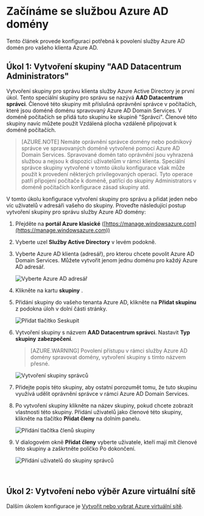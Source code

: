 <properties
    pageTitle="Azure AD Domain Services: Vytvoření skupiny Administrators Datacentrum AAD | Microsoft Azure"
    description="Začínáme s Azure Active Directory Domain Services"
    services="active-directory-ds"
    documentationCenter=""
    authors="mahesh-unnikrishnan"
    manager="stevenpo"
    editor="curtand"/>

<tags
    ms.service="active-directory-ds"
    ms.workload="identity"
    ms.tgt_pltfrm="na"
    ms.devlang="na"
    ms.topic="article"
    ms.date="10/03/2016"
    ms.author="maheshu"/>

# <a name="get-started-with-azure-ad-domain-services"></a>Začínáme se službou Azure AD domény

Tento článek provede konfiguraci potřebná k povolení služby Azure AD domén pro vašeho klienta Azure AD.

## <a name="task-1-create-the-aad-dc-administrators-group"></a>Úkol 1: Vytvoření skupiny "AAD Datacentrum Administrators"
Vytvoření skupiny pro správu klienta služby Azure Active Directory je první úkol. Tento speciální skupiny pro správu se nazývá **AAD Datacentrum správci**. Členové této skupiny mít příslušná oprávnění správce v počítačích, které jsou doméně doménu spravovaný Azure AD Domain Services. V doméně počítačích se přidá tuto skupinu ke skupině "Správci". Členové této skupiny navíc můžete použít Vzdálená plocha vzdáleně připojovat k doméně počítačích.  

> [AZURE.NOTE] Nemáte oprávnění správce domény nebo podnikový správce ve spravovaných doméně vytvořené pomocí Azure AD Domain Services. Spravované domén tato oprávnění jsou vyhrazená službou a nejsou k dispozici uživatelům v rámci klienta. Speciální správce skupiny vytvořené v tomto úkolu konfigurace však může použít k provedení některých privilegovaných operací. Tyto operace patří připojení počítače k doméně, patřící do skupiny Administrators v doméně počítačích konfigurace zásad skupiny atd.

V tomto úkolu konfigurace vytvoření skupiny pro správu a přidat jeden nebo víc uživatelů v adresáři vašeho do skupiny. Proveďte následující postup vytvoření skupiny pro správu služby Azure AD domény:

1. Přejděte na **portál Azure klasické** ([https://manage.windowsazure.com](https://manage.windowsazure.com))

2. Vyberte uzel **Služby Active Directory** v levém podokně.

3. Vyberte Azure AD klienta (adresář), pro kterou chcete povolit Azure AD Domain Services. Můžete vytvořit jenom jednu doménu pro každý Azure AD adresář.

    ![Vyberte Azure AD adresář](./media/active-directory-domain-services-getting-started/select-aad-directory.png)

4. Klikněte na kartu **skupiny** .

5. Přidání skupiny do vašeho tenanta Azure AD, klikněte na **Přidat skupinu** z podokna úloh v dolní části stránky.

    ![Přidat tlačítko Seskupit](./media/active-directory-domain-services-getting-started/add-group-button.png)

6. Vytvoření skupiny s názvem **AAD Datacentrum správci**. Nastavit **Typ skupiny** **zabezpečení**.

    > [AZURE.WARNING] Povolení přístupu v rámci služby Azure AD domény spravovat domény, vytvoření skupiny s tímto názvem přesné.

    ![Vytvoření skupiny správců](./media/active-directory-domain-services-getting-started/create-admin-group.png)

7. Přidejte popis této skupiny, aby ostatní porozumět tomu, že tuto skupinu využívá udělit oprávnění správce v rámci Azure AD Domain Services.

8. Po vytvoření skupiny klikněte na název skupiny, pokud chcete zobrazit vlastnosti této skupiny. Přidání uživatelů jako členové této skupiny, klikněte na tlačítko **Přidat členy** na dolním panelu.

    ![Přidání tlačítka členů skupiny](./media/active-directory-domain-services-getting-started/add-group-members-button.png)

9. V dialogovém okně **Přidat členy** vyberte uživatele, kteří mají mít členové této skupiny a zaškrtněte políčko Po dokončení.

    ![Přidání uživatelů do skupiny správců](./media/active-directory-domain-services-getting-started/add-group-members.png)

<br>

## <a name="task-2-create-or-select-an-azure-virtual-network"></a>Úkol 2: Vytvoření nebo výběr Azure virtuální sítě
Dalším úkolem konfigurace je [Vytvořit nebo vybrat Azure virtuální sítě](active-directory-ds-getting-started-vnet.md).
